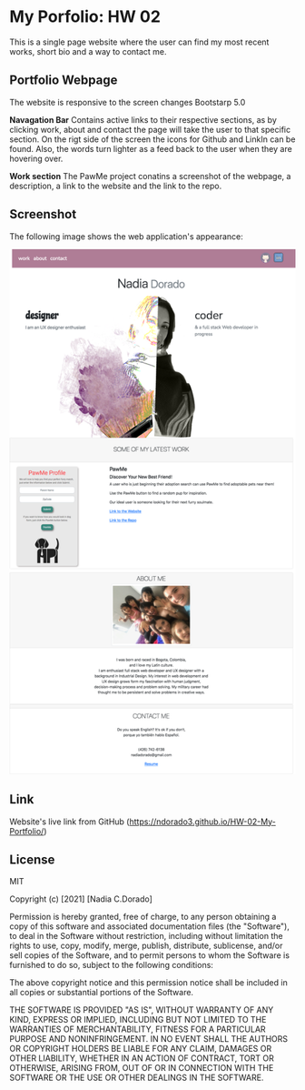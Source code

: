 # My Porfolio: HW 02

This is a single page website where the user can find my most recent works, short bio and a way to contact me.


## Portfolio Webpage

The website is responsive to the screen changes Bootstarp 5.0

**Navagation Bar** 
Contains active links to their respective sections, as by clicking work, about and contact the page will take the user to that specific section. On the rigt side of the screen the icons for Github and LinkIn can be found. Also, the words turn lighter as a feed back to the user when they are hovering over.

**Work section** 
The PawMe project conatins a screenshot of the webpage, a description, a link to the website and the link to the repo. 

## Screenshot

The following image shows the web application's appearance:

![portfolio webpage](./Assets/img/screenshot.png)

## Link

Website's live link from GitHub (https://ndorado3.github.io/HW-02-My-Portfolio/)


## License

MIT

Copyright (c) [2021] [Nadia C.Dorado]

Permission is hereby granted, free of charge, to any person obtaining a copy
of this software and associated documentation files (the "Software"), to deal
in the Software without restriction, including without limitation the rights
to use, copy, modify, merge, publish, distribute, sublicense, and/or sell
copies of the Software, and to permit persons to whom the Software is
furnished to do so, subject to the following conditions:

The above copyright notice and this permission notice shall be included in all
copies or substantial portions of the Software.

THE SOFTWARE IS PROVIDED "AS IS", WITHOUT WARRANTY OF ANY KIND, EXPRESS OR
IMPLIED, INCLUDING BUT NOT LIMITED TO THE WARRANTIES OF MERCHANTABILITY,
FITNESS FOR A PARTICULAR PURPOSE AND NONINFRINGEMENT. IN NO EVENT SHALL THE
AUTHORS OR COPYRIGHT HOLDERS BE LIABLE FOR ANY CLAIM, DAMAGES OR OTHER
LIABILITY, WHETHER IN AN ACTION OF CONTRACT, TORT OR OTHERWISE, ARISING FROM,
OUT OF OR IN CONNECTION WITH THE SOFTWARE OR THE USE OR OTHER DEALINGS IN THE
SOFTWARE.
